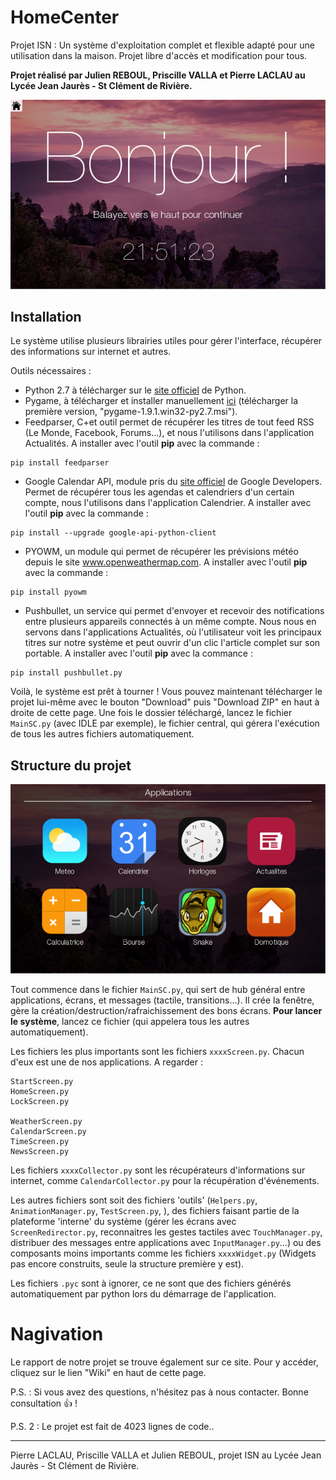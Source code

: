 # HomeCenter
Projet ISN : Un système d'exploitation complet et flexible adapté pour une utilisation dans la maison.
Projet libre d'accès et modification pour tous.

__Projet réalisé par Julien REBOUL, Priscille VALLA et Pierre LACLAU au Lycée Jean Jaurès - St Clément de Rivière.__

![Bonjour](GitHub/Bonjour.PNG)

## Installation
Le système utilise plusieurs librairies utiles pour gérer l'interface, récupérer des informations sur internet et autres.

Outils nécessaires :
  - Python 2.7 à télécharger sur le [site officiel](python.org) de Python.
  - Pygame, à télécharger et installer manuellement [ici](http://pygame.org/download.shtml) (télécharger la première version, "pygame-1.9.1.win32-py2.7.msi").
  - Feedparser, C+et outil permet de récupérer les titres de tout feed RSS (Le Monde, Facebook, Forums...), et nous l'utilisons dans l'application Actualités. A installer avec l'outil **pip** avec la commande : 
```
pip install feedparser
```

  - Google Calendar API, module pris du [site officiel](https://developers.google.com/google-apps/calendar/quickstart/python) de Google Developers. Permet de récupérer tous les agendas et calendriers d'un certain compte, nous l'utilisons dans l'application Calendrier. A installer avec l'outil **pip** avec la commande : 
```
pip install --upgrade google-api-python-client
``` 

  - PYOWM, un module qui permet de récupérer les prévisions météo depuis le site www.openweathermap.com. A installer avec l'outil **pip** avec la commande :
```
pip install pyowm
```

  - Pushbullet, un service qui permet d'envoyer et recevoir des notifications entre plusieurs appareils connectés à un même compte. Nous nous en servons dans l'applications Actualités, où l'utilisateur voit les principaux titres sur notre système et peut ouvrir d'un clic l'article complet sur son portable. A installer avec l'outil **pip** avec la commance :
```
pip install pushbullet.py
```



Voilà, le système est prêt à tourner ! 
Vous pouvez maintenant télécharger le projet lui-même avec le bouton "Download" puis "Download ZIP" en haut à droite de cette page. Une fois le dossier téléchargé, lancez le fichier `MainSC.py` (avec IDLE par exemple), le fichier central, qui gérera l'exécution de tous les autres fichiers automatiquement.


## Structure du projet

![Image](GitHub/Apps.PNG)

Tout commence dans le fichier `MainSC.py`, qui sert de hub général entre applications, écrans, et messages (tactile, transitions...). Il crée la fenêtre, gère la création/destruction/rafraichissement des bons écrans.
**Pour lancer le système**, lancez ce fichier (qui appelera tous les autres automatiquement).

Les fichiers les plus importants sont les fichiers `xxxxScreen.py`. Chacun d'eux est une de nos applications. A regarder :
```
StartScreen.py
HomeScreen.py
LockScreen.py

WeatherScreen.py
CalendarScreen.py
TimeScreen.py
NewsScreen.py
```
Les fichiers `xxxxCollector.py` sont les récupérateurs d'informations sur internet, comme `CalendarCollector.py` pour la récupération d'événements.

Les autres fichiers sont soit des fichiers 'outils' (`Helpers.py`, `AnimationManager.py`, `TestScreen.py`, ), des fichiers faisant partie de la plateforme 'interne' du système (gérer les écrans avec `ScreenRedirector.py`, reconnaitres les gestes tactiles avec `TouchManager.py`, distribuer des messages entre applications avec `InputManager.py`...) ou des composants moins importants comme les fichiers `xxxxWidget.py` (Widgets pas encore construits, seule la structure première y est). 

Les fichiers `.pyc` sont à ignorer, ce ne sont que des fichiers générés automatiquement par python lors du démarrage de l'application.

# Nagivation
Le rapport de notre projet se trouve également sur ce site. Pour y accéder, cliquez sur le lien "Wiki" en haut de cette page.

P.S. : Si vous avez des questions, n'hésitez pas à nous contacter. Bonne consultation :+1: !

P.S. 2 : Le projet est fait de 4023 lignes de code..

---

Pierre LACLAU, Priscille VALLA et Julien REBOUL, projet ISN au Lycée Jean Jaurès - St Clément de Rivière. 
